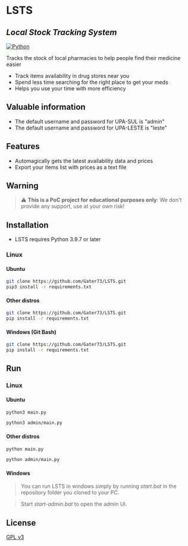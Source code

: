 # LSTS
## _Local Stock Tracking System_

[![Python](https://www.python.org/static/community_logos/python-powered-w-100x40.png)](https://www.python.org/)

Tracks the stock of local pharmacies to help people find their medicine easier

- Track items availability in drug stores near you
- Spend less time searching for the right place to get your meds
- Helps you use your time with more efficiency

## Valuable information
- The default username and password for UPA-SUL is "admin"
- The default username and password for UPA-LESTE is "leste"

## Features

- Automagically gets the latest availability data and prices
- Export your items list with prices as a text file

## Warning
> :warning: **This is a PoC project for educational purposes only**: We don't provide any support, use at your own risk!

## Installation

- LSTS requires Python 3.9.7 or later

### Linux

#### Ubuntu

```sh
git clone https://github.com/Gater73/LSTS.git
pip3 install -r requirements.txt 
```

#### Other distros

```sh
git clone https://github.com/Gater73/LSTS.git
pip install -r requirements.txt 
```

#### Windows (Git Bash)
```sh
git clone https://github.com/Gater73/LSTS.git
pip install -r requirements.txt 
```

## Run

### Linux

#### Ubuntu
```sh
python3 main.py
```

```sh
python3 admin/main.py
```

#### Other distros
```sh
python main.py
```

```sh
python admin/main.py
```

#### Windows
> You can run LSTS in windows simply by running _start.bat_ in the repository folder you cloned to your PC.

> Start _start-admin.bat_ to open the admin UI.

## License

[GPL v3](https://www.gnu.org/licenses/gpl-3.0.en.html)

[//]: # (Thanks SO - http://stackoverflow.com/questions/4823468/store-comments-in-markdown-syntax)

   [Name]: <Link>
